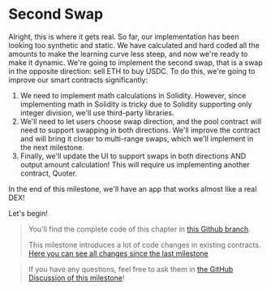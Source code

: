 # Second Swap

Alright, this is where it gets real. So far, our implementation has been looking too synthetic and static. We have calculated and hard coded all the amounts to make the learning curve less steep, and now we're ready to make it dynamic.  We're going to implement the second swap, that is a swap in the opposite direction: sell ETH to buy USDC. To do this, we're going to improve our smart contracts significantly:
1. We need to implement math calculations in Solidity. However, since implementing math in Solidity is tricky due to Solidity supporting only integer division, we'll use third-party libraries.
1. We'll need to let users choose swap direction, and the pool contract will need to support swapping in both directions.  We'll improve the contract and will bring it closer to multi-range swaps, which we'll implement in the next milestone.
1. Finally, we'll update the UI to support swaps in both directions AND output amount calculation! This will require us implementing another contract, Quoter.

In the end of this milestone, we'll have an app that works almost like a real DEX!

Let's begin!

> You'll find the complete code of this chapter in [this Github branch](https://github.com/Jeiwan/uniswapv3-code/tree/milestone_2).
>
> This milestone introduces a lot of code changes in existing contracts. [Here you can see all changes since the last milestone](https://github.com/Jeiwan/uniswapv3-code/compare/milestone_1...milestone_2)

> If you have any questions, feel free to ask them in [the GitHub Discussion of this milestone](https://github.com/Jeiwan/uniswapv3-book/discussions/categories/milestone-2-second-swap)!